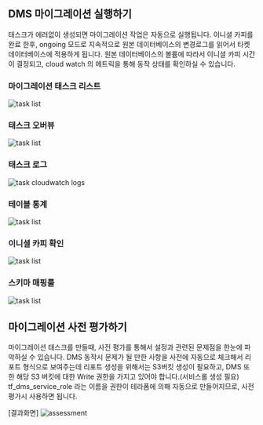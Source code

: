 ## DMS 마이그레이션 실행하기 ##

태스크가 에러없이 생성되면 마이그레이션 작업은 자동으로 실행됩니다. 이니셜 카피를 완료 한후, ongoing 모드로 지속적으로 원본 데이터베이스의 변경로그를 읽어서 타켓 데이터베이스에 적용하게 됩니다. 
원본 데이터베이스의 볼륨에 따라서 이니셜 카피 시간이 결정되고, cloud watch 의 메트릭을 통해 동작 상태를 확인하실 수 있습니다. 

### 마이그레이션 태스크 리스트 ###
![task list](https://github.com/gnosia93/postgres-terraform/blob/main/dms/images/task-list.png)

### 태스크 오버뷰 ###
![task list](https://github.com/gnosia93/postgres-terraform/blob/main/dms/images/task-overview.png)

### 태스크 로그 ###
![task cloudwatch logs](https://github.com/gnosia93/postgres-terraform/blob/main/dms/images/task-cloudwatch.png)

### 테이블 통계 ###
![task list](https://github.com/gnosia93/postgres-terraform/blob/main/dms/images/task-table-stat.png)

### 이니셜 카피 확인 ###
![task list](https://github.com/gnosia93/postgres-terraform/blob/main/dms/images/task-initiial-copy.png)

### 스키마 매핑룰 ###
![task list](https://github.com/gnosia93/postgres-terraform/blob/main/dms/images/task-mapping-rule.png)



## 마이그레이션 사전 평가하기 ##

마이그레이션 태스크를 만들때, 사전 평가를 통해서 설정과 관련된 문제점을 한눈에 파악하실 수 있습니다. 
DMS 동작시 문제가 될 만한 사항을 사전에 자동으로 체크해서 리포트 형식으로 보여주는데 리포트 생성을 위해서는 S3버킷 생성이 필요하고, DMS 또한 해당 S3 버킷에 대한 Write 권한을 가지고 있어야 합니다.(서비스롤 생성 필요) 
tf_dms_service_role 라는 이름을 권한이 테라폼에 의해 자동으로 만들어지므로, 사전 평가시 사용하면 됩니다. 

[결과화면]
![assessment](https://github.com/gnosia93/postgres-terraform/blob/main/dms/images/task-premig-assessment.png)

